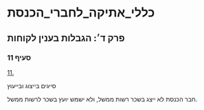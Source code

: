 # כללי_אתיקה_לחברי_הכנסת

## פרק ד׳: הגבלות בענין לקוחות

### סעיף 11

[11.](https://he.wikisource.org/wiki/כללי_אתיקה_לחברי_הכנסת#סעיף_11)

סייגים בייצוג ובייעוץ

חבר הכנסת לא ייצג בשכר רשות ממשל, ולא ישמש יועץ בשכר לרשות ממשל.
